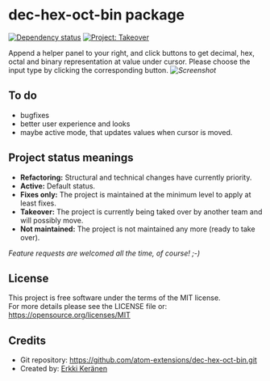 # dec-hex-oct-bin package
[![Dependency status](https://david-dm.org/atom-extensions/dec-hex-oct-bin.svg)](https://david-dm.org/atom-extensions/dec-hex-oct-bin)
[![Project: Takeover](https://img.shields.io/badge/Project-Refactoring-blue.svg)](https://github.com/atom-extensions/dec-hex-oct-bin/issues)

Append a helper panel to your right, and click buttons to get decimal, hex, octal and binary representation at value under cursor.
Please choose the input type by clicking the corresponding button.
_![Screenshot](https://raw.githubusercontent.com/wiki/atom-extensions/dec-hex-oct-bin/screenshot.png)_

## To do
* bugfixes
* better user experience and looks
* maybe active mode, that updates values when cursor is moved.

## Project status meanings
 * **Refactoring:** Structural and technical changes have currently priority.
 * **Active:** Default status.
 * **Fixes only:** The project is maintained at the minimum level to apply at least fixes.
 * **Takeover:** The project is currently being taked over by another team and will possibly move.
 * **Not maintained:** The project is not maintained any more (ready to take over).

*Feature requests are welcomed all the time, of course! ;-)*

## License
This project is free software under the terms of the MIT license.  
For more details please see the LICENSE file or: https://opensource.org/licenses/MIT

## Credits
 * Git repository: https://github.com/atom-extensions/dec-hex-oct-bin.git
 * Created by: [Erkki Keränen](https://github.com/erkkikeranen)
